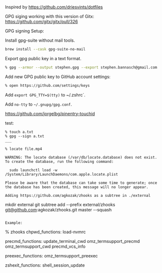 Inspired by https://github.com/driesvints/dotfiles

GPG siging working with this version of Gitx: https://github.com/gitx/gitx/pull/326

GPG signing Setup:

Install gpg-suite without mail tools.

```sh
brew install --cask gpg-suite-no-mail
```

Export gpg public key in a text format.

```sh
% gpg --armor --output stephen.gpg --export stephen.bannasch@gmail.com
```

Add new GPG public key to GitHub account settings:

```sh
% open https://github.com/settings/keys
```

Add `export GPG_TTY=$(tty)` to ~/.zshrc`.

Add `no-tty` to `~/.gnupg/gpg.conf`.

https://github.com/jorgelbg/pinentry-touchid

test:

```
% touch a.txt
% gpg --sign a.txt
___

% locate file.mp4

WARNING: The locate database (/var/db/locate.database) does not exist.
To create the database, run the following command:

  sudo launchctl load -w /System/Library/LaunchDaemons/com.apple.locate.plist

Please be aware that the database can take some time to generate; once
the database has been created, this message will no longer appear.

Adding https://github.com/agkozak/zhooks as a subtree in ./external

```
mkdir external
git subtree add --prefix external/zhooks git@github.com:agkozak/zhooks.git master --squash
```

Example:

```
% zhooks
chpwd_functions:
load-nvmrc

precmd_functions:
update_terminal_cwd
omz_termsupport_precmd
omz_termsupport_cwd
precmd_vcs_info

preexec_functions:
omz_termsupport_preexec

zshexit_functions:
shell_session_update
```
